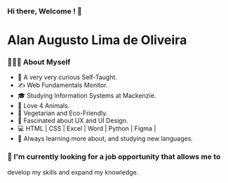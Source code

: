 ### Hi there, Welcome ! 👋

# Alan Augusto Lima de Oliveira

### 👨🏻‍💻 About Myself

- 👀  A very very curious Self-Taught.
- ✍️  Web Fundamentals Monitor.
- 🎓  Studying Information Systems at Mackenzie.
- 🐶  Love 4 Animals. 
- 🌱  Vegetarian and Eco-Friendly.
- 🙇  Fascinated about UX and UI Design.
- 💻  HTML | CSS | Excel | Word | Python | Figma |
- 💬  Always learning more about, and studying new languages.

### 💼  I'm currently looking for a job opportunity that allows me to 
develop my skills and expand my knowledge. 

